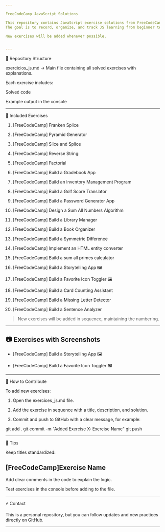 ```yaml
---

FreeCodeCamp JavaScript Solutions

This repository contains JavaScript exercise solutions from FreeCodeCamp, along with personal practice exercises.
The goal is to record, organize, and track JS learning from beginner to advanced levels.

New exercises will be added whenever possible.


---
```


📂 Repository Structure

exercicios_js.md → Main file containing all solved exercises with explanations.

Each exercise includes:

Solved code

Example output in the console




---

📌 Included Exercises

1. [FreeCodeCamp] Franken Splice


2. [FreeCodeCamp] Pyramid Generator


3. [FreeCodeCamp] Slice and Splice


4. [FreeCodeCamp] Reverse String


5. [FreeCodeCamp] Factorial


6. [FreeCodeCamp] Build a Gradebook App


7. [FreeCodeCamp] Build an Inventory Management Program


8. [FreeCodeCamp] Build a Golf Score Translator


9. [FreeCodeCamp] Build a Password Generator App


10. [FreeCodeCamp] Design a Sum All Numbers Algorithm


11. [FreeCodeCamp] Build a Library Manager


12. [FreeCodeCamp] Build a Book Organizer


13. [FreeCodeCamp] Build a Symmetric Difference


14. [FreeCodeCamp] Implement an HTML entity converter


15. [FreeCodeCamp] Build a sum all primes calculator


16. [FreeCodeCamp] Build a Storytelling App 🖼️ 


17. [FreeCodeCamp] Build a Favorite Icon Toggler 🖼️ 


18. [FreeCodeCamp] Build a Card Counting Assistant


19. [FreeCodeCamp] Build a Missing Letter Detector


19. [FreeCodeCamp] Build a Sentence Analyzer


> New exercises will be added in sequence, maintaining the numbering.


---

## 📷 Exercises with Screenshots  

- [FreeCodeCamp] Build a Storytelling App 🖼️ 

- [FreeCodeCamp] Build a Favorite Icon Toggler 🖼️  


---

📝 How to Contribute

To add new exercises:

1. Open the exercices_js.md file.


2. Add the exercise in sequence with a title, description, and solution.


3. Commit and push to GitHub with a clear message, for example:



git add .
git commit -m "Added Exercise X: Exercise Name"
git push


---

📖 Tips

Keep titles standardized:


## [FreeCodeCamp]Exercise Name

Add clear comments in the code to explain the logic.

Test exercises in the console before adding to the file.



---

⚡ Contact

This is a personal repository, but you can follow updates and new practices directly on GitHub.


---